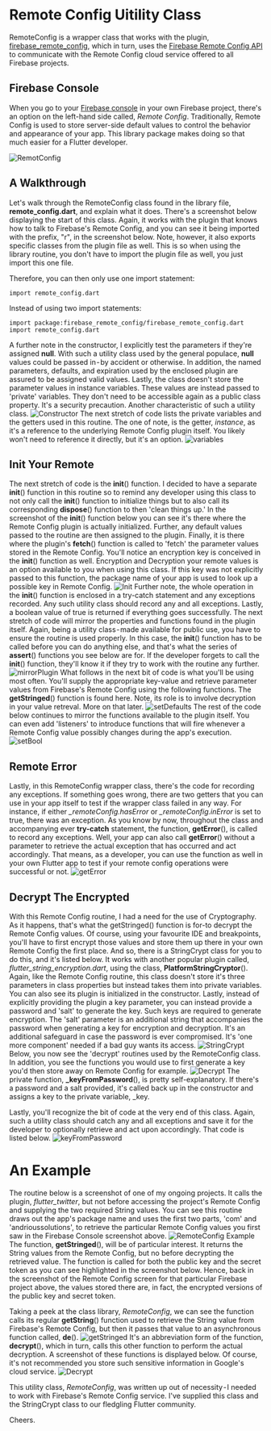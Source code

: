 # Remote Config Uitility Class
RemoteConfig is a wrapper class that works with the plugin, [firebase_remote_config](https://pub.dev/packages/firebase_remote_config), which in turn, uses the [Firebase Remote Config API](https://firebase.google.com/products/remote-config/) to communicate with the Remote Config cloud service offered to all Firebase projects.

## Firebase Console
When you go to your [Firebase console](https://console.firebase.google.com/?pli=1) in your own Firebase project, there's an option on the left-hand side called, *Remote Config*. Traditionally, Remote Config is used to store server-side default values to control the behavior and appearance of your app. This library package makes doing so that much easier for a Flutter developer.

![RemotConfig](https://user-images.githubusercontent.com/32497443/83059880-36fa6a80-a020-11ea-8b50-4a3dd78b1d4b.png)
## A Walkthrough
Let's walk through the RemoteConfig class found in the library file, **remote_config.dart**, and explain what it does. There's a screenshot below displaying the start of this class. Again, it works with the plugin that knows how to talk to Firebase's Remote Config, and you can see it being imported with the prefix, "r", in the screenshot below. Note, however, it also exports specific classes from the plugin file as well. This is so when using the library routine, you don't have to import the plugin file as well, you just import this one file.

Therefore, you can then only use one import statement:
```
import remote_config.dart
```
Instead of using two import statements:
```
import package:firebase_remote_config/firebase_remote_config.dart
import remote_config.dart
```
A further note in the constructor, I explicitly test the parameters if they're assigned **null**. With such a utility class used by the general populace, **null** values could be passed in - by accident or otherwise. In addition, the named parameters, defaults, and expiration used by the enclosed plugin are assured to be assigned valid values. Lastly, the class doesn't store the parameter values in instance variables. These values are instead passed to 'private' variables. They don't need to be accessible again as a public class property. It's a security precaution. Another characteristic of such a utility class.
![Constructor](https://user-images.githubusercontent.com/32497443/83061464-a3766900-a022-11ea-9d16-4b5a90c360db.png)
The next stretch of code lists the private variables and the getters used in this routine. The one of note, is the getter, _instance_, as it's a reference to the underlying Remote Config plugin itself. You likely won't need to reference it directly, but it's an option. 
![variables](https://user-images.githubusercontent.com/32497443/83062397-277d2080-a024-11ea-9242-594dbdb51e85.png)
## Init Your Remote
The next stretch of code is the **init**() function. I decided to have a separate **init**() function in this routine so to remind any developer using this class to not only call the **init**() function to initialize things but to also call its corresponding **dispose**() function to then 'clean things up.' In the screenshot of the **init**() function below you can see it's there where the Remote Config plugin is actually initialized. Further, any default values passed to the routine are then assigned to the plugin. Finally, it is there where the plugin's **fetch**() function is called to 'fetch' the parameter values stored in the Remote Config.
You'll notice an encryption key is conceived in the **init**() function as well. Encryption and Decryption your remote values is an option available to you when using this class. If this key was not explicitly passed to this function, the package name of your app is used to look up a possible key in Remote Config.
![Init](https://user-images.githubusercontent.com/32497443/83065877-d4a66780-a029-11ea-9f81-c22b1fabc75a.png)
Further note, the whole operation in the **init**() function is enclosed in a try-catch statement and any exceptions recorded. Any such utility class should record any and all exceptions. Lastly, a boolean value of true is returned if everything goes successfully.
The next stretch of code will mirror the properties and functions found in the plugin itself. Again, being a utility class - made available for public use, you have to ensure the routine is used properly. In this case, the **init**() function has to be called before you can do anything else, and that's what the series of **assert**() functions you see below are for. If the developer forgets to call the **init**() function, they'll know it if they try to work with the routine any further.
![mirrorPlugin](https://user-images.githubusercontent.com/32497443/83066083-20591100-a02a-11ea-8f2d-857da87cadcd.png)
What follows in the next bit of code is what you'll be using most often. You'll supply the appropriate key-value and retrieve parameter values from Firebase's Remote Config using the following functions. The **getStringed**() function is found here. Note, its role is to involve decryption in your value retreval. More on that later.
![setDefaults](https://user-images.githubusercontent.com/32497443/83066228-55fdfa00-a02a-11ea-8635-37f0d0415dc8.png)
The rest of the code below continues to mirror the functions available to the plugin itself. You can even add 'listeners' to introduce functions that will fire whenever a Remote Config value possibly changes during the app's execution.
![setBool](https://user-images.githubusercontent.com/32497443/83066352-8ba2e300-a02a-11ea-913f-ddbd9e938dfc.png)
## Remote Error
Lastly, in this RemoteConfig wrapper class, there's the code for recording any exceptions. If something goes wrong, there are two getters that you can use in your app itself to test if the wrapper class failed in any way. For instance, if either *_remoteConfig.hasError* or *_remoteConfig.inError* is set to true, there was an exception.
As you know by now, throughout the class and accompanying ever **try-catch** statement, the function, **getError**(), is called to record any exceptions. Well, your app can also call **getError**() without a parameter to retrieve the actual exception that has occurred and act accordingly. That means, as a developer, you can use the function as well in your own Flutter app to test if your remote config operations were successful or not.
![getError](https://user-images.githubusercontent.com/32497443/83066510-c73dad00-a02a-11ea-8870-2314bd3a3e85.png)
## Decrypt The Encrypted
With this Remote Config routine, I had a need for the use of Cryptography. As it happens, that's what the getStringed() function is for-to decrypt the Remote Config values. Of course, using your favourite IDE and breakpoints, you'll have to first encrypt those values and store them up there in your own Remote Config the first place. And so, there is a StringCrypt class for you to do this, and it's listed below. It works with another popular plugin called, *flutter_string_encryption.dart*, using the class, **PlatformStringCryptor**().
Again, like the Remote Config routine, this class doesn't store it's three parameters in class properties but instead takes them into private variables. You can also see its plugin is initialized in the constructor. Lastly, instead of explicitly providing the plugin a key parameter, you can instead provide a password and 'salt' to generate the key. Such keys are required to generate encryption.
The 'salt' parameter is an additional string that accompanies the password when generating a key for encryption and decryption. It's an additional safeguard in case the password is ever compromised. It's 'one more component' needed if a bad guy wants its access.
![StringCrypt](https://user-images.githubusercontent.com/32497443/83066917-65317780-a02b-11ea-90a6-2432fe9abac9.png)
Below, you now see the 'decrypt' routines used by the RemoteConfig class. In addition, you see the functions you would use to first generate a key you'd then store away on Remote Config for example.
![Decrypt](https://user-images.githubusercontent.com/32497443/83067043-99a53380-a02b-11ea-8e3f-3721daaabfc9.png)
The private function, **_keyFromPassword**(), is pretty self-explanatory. If there's a password and a salt provided, it's called back up in the constructor and assigns a key to the private variable, _key.

Lastly, you'll recognize the bit of code at the very end of this class. Again, such a utility class should catch any and all exceptions and save it for the developer to optionally retrieve and act upon accordingly. That code is listed below.
![keyFromPassword](https://user-images.githubusercontent.com/32497443/83067207-db35de80-a02b-11ea-92fc-cbefa486297a.png)
# An Example
The routine below is a screenshot of one of my ongoing projects. It calls the plugin, *flutter_twitter*, but not before accessing the project's Remote Config and supplying the two required String values. You can see this routine draws out the app's package name and uses the first two parts, 'com' and 'andrioussolutions', to retrieve the particular Remote Config values you first saw in the Firebase Console screenshot above.
![RemoteConfig Example](https://user-images.githubusercontent.com/32497443/83060527-357d7200-a021-11ea-83cd-205f4c2ff013.png)
The function, **getStringed**(), will be of particular interest. It returns the String values from the Remote Config, but no before decrypting the retrieved value. The function is called for both the public key and the secret token as you can see highlighted in the screenshot below. Hence, back in the screenshot of the Remote Config screen for that particular Firebase project above, the values stored there are, in fact, the encrypted versions of the public key and secret token.

Taking a peek at the class library, *RemoteConfig*, we can see the function calls its regular **getString**() function used to retrieve the String value from Firebase's Remote Config, but then it passes that value to an asynchronous function called, **de**().
![getStringed](https://user-images.githubusercontent.com/32497443/83060782-9e64ea00-a021-11ea-961c-c5d7258801af.png)
It's an abbreviation form of the function, **decrypt**(), which in turn, calls this other function to perform the actual decryption. A screenshot of these functions is displayed below. Of course, it's not recommended you store such sensitive information in Google's cloud service.
![Decrypt](https://user-images.githubusercontent.com/32497443/83060982-e08e2b80-a021-11ea-879d-d44e55e38bb0.png)

This utility class, *RemoteConfig*, was written up out of necessity - I needed to work with Firebase's Remote Config service. I've supplied this class and the StringCrypt class to our fledgling Flutter community.

Cheers.